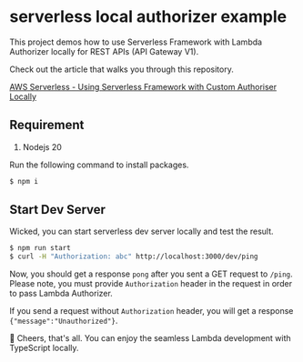 # serverless local authorizer example

This project demos how to use Serverless Framework with Lambda Authorizer locally for REST APIs (API Gateway V1).

Check out the article that walks you through this repository.

[AWS Serverless - Using Serverless Framework with Custom Authoriser Locally](https://www.willischou.com/aws-serverless-using-serverless-framework-with-custom-authoriser-locally/)

## Requirement

1. Nodejs 20

Run the following command to install packages.

```bash
$ npm i
```

## Start Dev Server

Wicked, you can start serverless dev server locally and test the result.

```bash
$ npm run start
$ curl -H "Authorization: abc" http://localhost:3000/dev/ping
```

Now, you should get a response `pong` after you sent a GET request to `/ping`. Please note, you must provide `Authorization` header in the request in order to pass Lambda Authorizer.

If you send a request without `Authorization` header, you will get a response `{"message":"Unauthorized"}`.

🍺 Cheers, that's all. You can enjoy the seamless Lambda development with TypeScript locally. 
